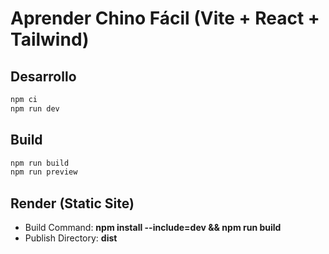 # Aprender Chino Fácil (Vite + React + Tailwind)

## Desarrollo
```bash
npm ci
npm run dev
```

## Build
```bash
npm run build
npm run preview
```

## Render (Static Site)
- Build Command: **npm install --include=dev && npm run build**
- Publish Directory: **dist**
